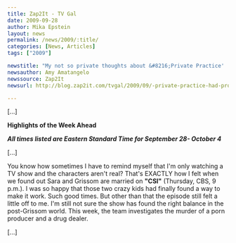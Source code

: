 ```yaml
---
title: Zap2It - TV Gal
date: 2009-09-28
author: Mika Epstein
layout: news
permalink: /news/2009/:title/
categories: [News, Articles]
tags: ["2009"]

newstitle: "My not so private thoughts about &#8216;Private Practice'  "
newsauthor: Amy Amatangelo  
newssource: Zap2It  
newsurl: http://blog.zap2it.com/tvgal/2009/09/-private-practice-had-probably.html  

---
```


[...]

**Highlights of the Week Ahead**

***All times listed are Eastern Standard Time for September 28- October 4***

[...]

You know how sometimes I have to remind myself that I'm only watching a TV show and the characters aren't real? That's EXACTLY how I felt when we found out Sara and Grissom are married on **"CSI"** (Thursday, CBS, 9 p.m.). I was so happy that those two crazy kids had finally found a way to make it work. Such good times. But other than that the episode still felt a little off to me. I'm still not sure the show has found the right balance in the post-Grissom world. This week, the team investigates the murder of a porn producer and a drug dealer. 

[...]  
